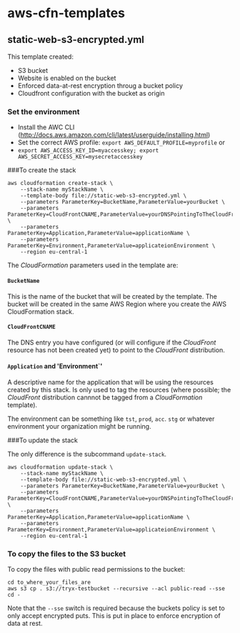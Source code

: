 # aws-cfn-templates

## static-web-s3-encrypted.yml

This template created:

* S3 bucket
* Website is enabled on the bucket
* Enforced data-at-rest encryption throug a bucket policy
* Cloudfront configuration with the bucket as origin


### Set the environment

* Install the AWC CLI (http://docs.aws.amazon.com/cli/latest/userguide/installing.html)
* Set the correct AWS profile: `export AWS_DEFAULT_PROFILE=myprofile` or
* `export AWS_ACCESS_KEY_ID=myaccesskey; export AWS_SECRET_ACCESS_KEY=mysecretaccesskey`

###To create the stack


```
aws cloudformation create-stack \
    --stack-name myStackName \
    --template-body file://static-web-s3-encrypted.yml \
    --parameters ParameterKey=BucketName,ParameterValue=yourBucket \
    --parameters ParameterKey=CloudFrontCNAME,ParameterValue=yourDNSPointingToTheCloudFrontDistribution \
    --parameters ParameterKey=Application,ParameterValue=applicationName \
    --parameters ParameterKey=Environment,ParameterValue=applicateionEnvironment \
    --region eu-central-1
```

The _CloudFormation_ parameters used in the template are:

#### `BucketName`

This is the name of the bucket that will be created by the template. The bucket will be created in
the same AWS Region where you create the AWS CloudFormation stack.

#### `CloudFrontCNAME`

The DNS entry you have configured (or will configure if the _CloudFront_ resource has not been created yet) to point
to the _CloudFront_ distribution.

#### `Application` and 'Environment`'

A descriptive name for the application that will be using the resources created by this stack. Is only used to
tag the resources (where possible; the _CloudFront_ distribution cannnot be tagged from a _CloudFormation_ template).

The environment can be something like `tst`, `prod`, `acc`. `stg` or whatever environment your organization might
be running.

###To update the stack

The only difference is the subcommand `update-stack`.

```
aws cloudformation update-stack \
    --stack-name myStackName \
    --template-body file://static-web-s3-encrypted.yml \
    --parameters ParameterKey=BucketName,ParameterValue=yourBucket \
    --parameters ParameterKey=CloudFrontCNAME,ParameterValue=yourDNSPointingToTheCloudFrontDistribution \
    --parameters ParameterKey=Application,ParameterValue=applicationName \
    --parameters ParameterKey=Environment,ParameterValue=applicateionEnvironment \
    --region eu-central-1
```

### To copy the files to the S3 bucket

To copy the files with public read permissions to the bucket:

```
cd to_where_your_files_are
aws s3 cp . s3://tryx-testbucket --recursive --acl public-read --sse
cd -
```

Note that the `--sse` switch is required because the buckets policy is set to only accept encrypted puts. This is 
put in place to enforce encryption of data at rest. 
